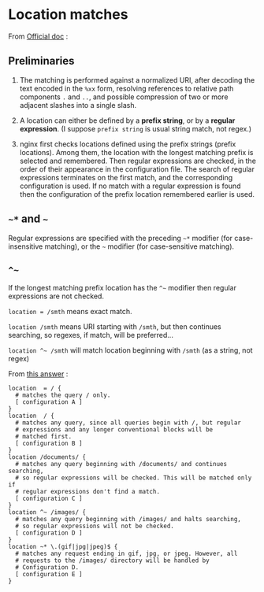 # Location matches

From [Official doc](http://nginx.org/en/docs/http/ngx_http_core_module.html#location) :

## Preliminaries

1. The matching is performed against a normalized URI, after decoding the text encoded in the `%xx` form, resolving references to relative path components `.` and `..`, and possible compression of two or more adjacent slashes into a single slash. 

1. A location can either be defined by a __prefix string__, or by a __regular expression__. (I suppose `prefix string` is usual string match, not regex.)

1. nginx first checks locations defined using the prefix strings (prefix locations). Among them, the location with the longest matching prefix is selected and remembered. Then regular expressions are checked, in the order of their appearance in the configuration file. The search of regular expressions terminates on the first match, and the corresponding configuration is used. If no match with a regular expression is found then the configuration of the prefix location remembered earlier is used. 

## `~*` and `~`

Regular expressions are specified with the preceding `~*` modifier 
(for case-insensitive matching), or the `~` modifier (for case-sensitive matching). 

## `^~`

If the longest matching prefix location has the `^~` modifier then regular expressions are not checked. 


`location = /smth` means exact match.

`location /smth` means URI starting with `/smth`, but then continues searching, so regexes, if match, will be preferred...

`location ^~ /smth` will match location beginning with `/smth` (as a string, not regex)



From [this answer](https://stackoverflow.com/questions/5238377/nginx-location-priority) :

    location  = / {
      # matches the query / only.
      [ configuration A ] 
    }
    location  / {
      # matches any query, since all queries begin with /, but regular
      # expressions and any longer conventional blocks will be
      # matched first.
      [ configuration B ] 
    }
    location /documents/ {
      # matches any query beginning with /documents/ and continues searching,
      # so regular expressions will be checked. This will be matched only if
      # regular expressions don't find a match.
      [ configuration C ] 
    }
    location ^~ /images/ {
      # matches any query beginning with /images/ and halts searching,
      # so regular expressions will not be checked.
      [ configuration D ] 
    }
    location ~* \.(gif|jpg|jpeg)$ {
      # matches any request ending in gif, jpg, or jpeg. However, all
      # requests to the /images/ directory will be handled by
      # Configuration D.   
      [ configuration E ] 
    }

